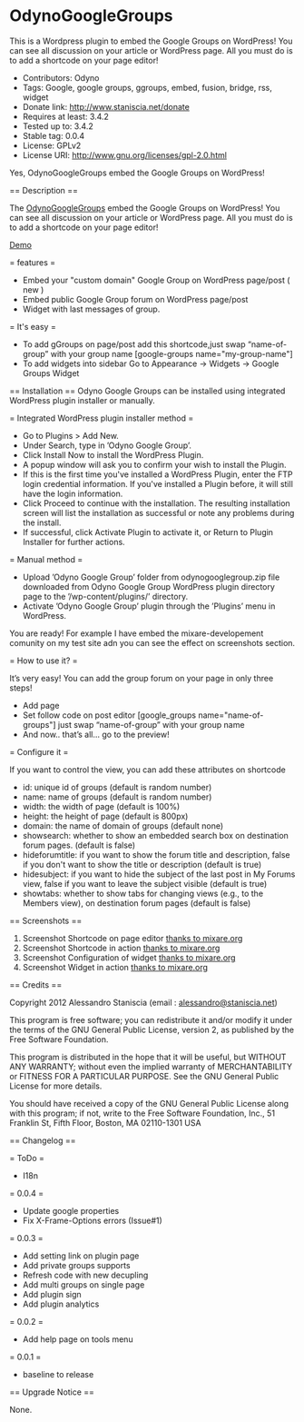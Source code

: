 OdynoGoogleGroups
=================

This is  a Wordpress plugin to embed the Google Groups on WordPress! You can see all discussion on your article or WordPress page. All you must do is to add a shortcode on your page editor!


* Contributors: Odyno
* Tags: Google, google groups, ggroups, embed, fusion, bridge, rss, widget
* Donate link: http://www.staniscia.net/donate
* Requires at least: 3.4.2
* Tested up to: 3.4.2
* Stable tag: 0.0.4
* License: GPLv2
* License URI: http://www.gnu.org/licenses/gpl-2.0.html

Yes, OdynoGoogleGroups embed the Google Groups on WordPress!

== Description ==

The [OdynoGoogleGroups](http://www.staniscia.net/odynogooglegroups/) embed the Google Groups on WordPress! You can see all discussion on your article or WordPress page. All you must do is to add a shortcode on your page editor!

 [Demo](http://www.staniscia.net/demo-odyno-googlegroups/)

= features =

* Embed your "custom domain" Google Group on WordPress page/post ( new )
* Embed public Google Group forum on WordPress page/post
* Widget with last messages of group.

= It's easy =

* To add gGroups on page/post add this shortcode,just swap “name-of-group” with your group name [google-groups name="my-group-name"]
* To add widgets into sidebar Go to Appearance -> Widgets -> Google Groups Widget

== Installation ==
Odyno Google Groups can be installed using integrated WordPress plugin installer or manually.

= Integrated WordPress plugin installer method =

* Go to Plugins > Add New.
* Under Search, type in ’Odyno Google Group’.
* Click Install Now to install the WordPress Plugin.
* A popup window will ask you to confirm your wish to install the Plugin.
* If this is the first time you've installed a WordPress Plugin, enter the FTP login credential information. If you've installed a Plugin before, it will still have the login information.
* Click Proceed to continue with the installation. The resulting installation screen will list the installation as successful or note any problems during the install.
* If successful, click Activate Plugin to activate it, or Return to Plugin Installer for further actions.

= Manual method =

* Upload ’Odyno Google Group’ folder from odynogooglegroup.zip file downloaded from Odyno Google Group WordPress plugin directory page to the ’/wp-content/plugins/’ directory.
* Activate ’Odyno Google Group’ plugin through the ’Plugins’ menu in WordPress.

You are ready! For example I have embed the mixare-developement comunity on my test site adn you can see the effect on screenshots section.

= How to use it? =

It’s very easy! You can add the group forum on your page in only three steps!

   * Add page
   * Set follow code on post editor [google_groups name="name-of-groups"] just swap “name-of-group” with your group name
   * And now.. that’s all… go to the preview!

= Configure it =

If you want to control the view, you can add these attributes on shortcode
   
* id: unique id of groups (default is random number)
* name: name of groups (default is random number)
* width: the width of page (default is 100%)
* height: the height of page (default is 800px)
* domain: the name of domain of groups (default none)
* showsearch: whether to show an embedded search box on destination forum pages. (default is false)
* hideforumtitle: if you want to show the forum title and description, false if you don't want to show the title or description (default is true)
* hidesubject:  if you want to hide the subject of the last post in My Forums view, false if you want to leave the subject visible (default is true)
* showtabs: whether to show tabs for changing views (e.g., to the Members view), on destination forum pages (default is false)



== Screenshots ==

1. Screenshot Shortcode on page editor [thanks to mixare.org](http://www.mixare.org)
2. Screenshot Shortcode in action [thanks to mixare.org](http://www.mixare.org)
3. Screenshot Configuration of widget [thanks to mixare.org](http://www.mixare.org)
4. Screenshot Widget in action [thanks to mixare.org](http://www.mixare.org)


== Credits ==


Copyright 2012  Alessandro Staniscia  (email : alessandro@staniscia.net)

This program is free software; you can redistribute it and/or modify
it under the terms of the GNU General Public License, version 2, as
published by the Free Software Foundation.

This program is distributed in the hope that it will be useful,
but WITHOUT ANY WARRANTY; without even the implied warranty of
MERCHANTABILITY or FITNESS FOR A PARTICULAR PURPOSE.  See the
GNU General Public License for more details.

You should have received a copy of the GNU General Public License
along with this program; if not, write to the Free Software
Foundation, Inc., 51 Franklin St, Fifth Floor, Boston, MA  02110-1301  USA


== Changelog ==

= ToDo =

* I18n

= 0.0.4 =

* Update google properties
* Fix X-Frame-Options errors (Issue#1)

= 0.0.3 =

* Add setting link on plugin page
* Add private groups supports
* Refresh code with new decupling
* Add multi groups on single page
* Add plugin sign
* Add plugin analytics

= 0.0.2 =

* Add help page on tools menu

= 0.0.1 =

* baseline to release

 == Upgrade Notice ==

None.
